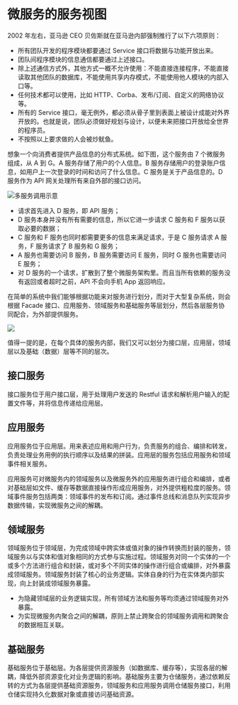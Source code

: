 # 微服务的服务视图

2002 年左右，亚马逊 CEO 贝佐斯就在亚马逊内部强制推行了以下六项原则：

- 所有团队开发的程序模块都要通过 Service 接口将数据与功能开放出来。
- 团队间程序模块的信息通信都要通过上述接口。
- 除上述通信方式外，其他方式一概不允许使用：不能直接连接程序，不能直接读取其他团队的数据库，不能使用共享内存模式，不能使用他人模块的内部入口等。
- 任何技术都可以使用，比如 HTTP、Corba、发布/订阅、自定义的网络协议等。
- 所有的 Service 接口，毫无例外，都必须从骨子里到表面上被设计成能对外界开放的。也就是说，团队必须做好规划与设计，以便未来把接口开放给全世界的程序员。
- 不按照以上要求做的人会被炒鱿鱼。

想象一个向消费者提供产品信息的分布式系统。如下图，这个服务由 7 个微服务组成，从 A 到 G。A 服务存储了用户的个人信息。B 服务存储用户的登录账户信息，如用户上一次登录的时间和访问了什么信息。C 服务是关于产品信息的。D 服务作为 API 网关处理所有来自外部的接口访问。

![多服务调用示意](https://i.postimg.cc/ZndWQ4nX/image.png)

- 请求首先进入 D 服务，即 API 服务；
- D 服务本身并没有所有需要的信息，所以它进一步请求 C 服务和 F 服务以获取必要的数据；
- C 服务和 F 服务也同时都需要更多的信息来满足请求，于是 C 服务请求 A 服务，F 服务请求了 B 服务和 G 服务；
- A 服务也需要访问 B 服务，B 服务需要访问 E 服务，同时 G 服务也需要访问 E 服务；
- 对 D 服务的一个请求，扩散到了整个微服务架构里。而且当所有依赖的服务没有返回或者超时之前，API 不会向手机 App 返回响应。

在简单的系统中我们能够根据功能来对服务进行划分，而对于大型复杂系统，则会根据 Facade 接口、应用服务、领域服务和基础服务等层划分，然后各层服务协同配合，为外部提供服务。

![](https://confluence-connect.gliffy.net/embed/image/755ec27f-38e8-467e-ba1e-b2189848dc85.png)

值得一提的是，在每个具体的服务内部，我们又可以划分为接口层，应用层，领域层以及基础（数据）层等不同的层次。

## 接口服务

接口服务位于用户接口层，用于处理用户发送的 Restful 请求和解析用户输入的配置文件等，并将信息传递给应用层。

## 应用服务

应用服务位于应用层。用来表述应用和用户行为，负责服务的组合、编排和转发，负责处理业务用例的执行顺序以及结果的拼装。应用层的服务包括应用服务和领域事件相关服务。

应用服务可对微服务内的领域服务以及微服务外的应用服务进行组合和编排，或者对基础层如文件、缓存等数据直接操作形成应用服务，对外提供粗粒度的服务。领域事件服务包括两类：领域事件的发布和订阅。通过事件总线和消息队列实现异步数据传输，实现微服务之间的解耦。

## 领域服务

领域服务位于领域层，为完成领域中跨实体或值对象的操作转换而封装的服务，领域服务以与实体和值对象相同的方式参与实施过程。领域服务对同一个实体的一个或多个方法进行组合和封装，或对多个不同实体的操作进行组合或编排，对外暴露成领域服务。领域服务封装了核心的业务逻辑。实体自身的行为在实体类内部实现，向上封装成领域服务暴露。

- 为隐藏领域层的业务逻辑实现，所有领域方法和服务等均须通过领域服务对外暴露。
- 为实现微服务内聚合之间的解耦，原则上禁止跨聚合的领域服务调用和跨聚合的数据相互关联。

## 基础服务

基础服务位于基础层。为各层提供资源服务（如数据库、缓存等），实现各层的解耦，降低外部资源变化对业务逻辑的影响。基础服务主要为仓储服务，通过依赖反转的方式为各层提供基础资源服务，领域服务和应用服务调用仓储服务接口，利用仓储实现持久化数据对象或直接访问基础资源。
